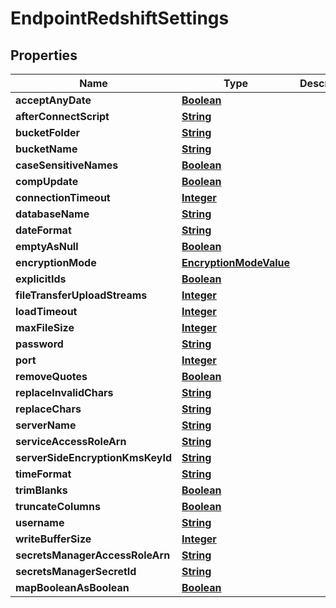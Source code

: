 

# EndpointRedshiftSettings


## Properties

| Name | Type | Description | Notes |
|------------ | ------------- | ------------- | -------------|
|**acceptAnyDate** | [**Boolean**](Boolean.md) |  |  [optional] |
|**afterConnectScript** | [**String**](String.md) |  |  [optional] |
|**bucketFolder** | [**String**](String.md) |  |  [optional] |
|**bucketName** | [**String**](String.md) |  |  [optional] |
|**caseSensitiveNames** | [**Boolean**](Boolean.md) |  |  [optional] |
|**compUpdate** | [**Boolean**](Boolean.md) |  |  [optional] |
|**connectionTimeout** | [**Integer**](Integer.md) |  |  [optional] |
|**databaseName** | [**String**](String.md) |  |  [optional] |
|**dateFormat** | [**String**](String.md) |  |  [optional] |
|**emptyAsNull** | [**Boolean**](Boolean.md) |  |  [optional] |
|**encryptionMode** | [**EncryptionModeValue**](EncryptionModeValue.md) |  |  [optional] |
|**explicitIds** | [**Boolean**](Boolean.md) |  |  [optional] |
|**fileTransferUploadStreams** | [**Integer**](Integer.md) |  |  [optional] |
|**loadTimeout** | [**Integer**](Integer.md) |  |  [optional] |
|**maxFileSize** | [**Integer**](Integer.md) |  |  [optional] |
|**password** | [**String**](String.md) |  |  [optional] |
|**port** | [**Integer**](Integer.md) |  |  [optional] |
|**removeQuotes** | [**Boolean**](Boolean.md) |  |  [optional] |
|**replaceInvalidChars** | [**String**](String.md) |  |  [optional] |
|**replaceChars** | [**String**](String.md) |  |  [optional] |
|**serverName** | [**String**](String.md) |  |  [optional] |
|**serviceAccessRoleArn** | [**String**](String.md) |  |  [optional] |
|**serverSideEncryptionKmsKeyId** | [**String**](String.md) |  |  [optional] |
|**timeFormat** | [**String**](String.md) |  |  [optional] |
|**trimBlanks** | [**Boolean**](Boolean.md) |  |  [optional] |
|**truncateColumns** | [**Boolean**](Boolean.md) |  |  [optional] |
|**username** | [**String**](String.md) |  |  [optional] |
|**writeBufferSize** | [**Integer**](Integer.md) |  |  [optional] |
|**secretsManagerAccessRoleArn** | [**String**](String.md) |  |  [optional] |
|**secretsManagerSecretId** | [**String**](String.md) |  |  [optional] |
|**mapBooleanAsBoolean** | [**Boolean**](Boolean.md) |  |  [optional] |



